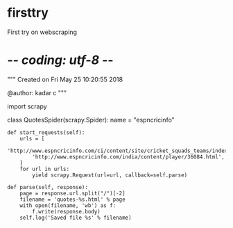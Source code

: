 # firsttry
First try on webscraping
# -*- coding: utf-8 -*-
"""
Created on Fri May 25 10:20:55 2018

@author: kadar c
"""

import scrapy


class QuotesSpider(scrapy.Spider):
    name = "espncricinfo"

    def start_requests(self):
        urls = [
            'http://www.espncricinfo.com/ci/content/site/cricket_squads_teams/index.html',
            'http://www.espncricinfo.com/india/content/player/36084.html',
        ]
        for url in urls:
            yield scrapy.Request(url=url, callback=self.parse)

    def parse(self, response):
        page = response.url.split("/")[-2]
        filename = 'quotes-%s.html' % page
        with open(filename, 'wb') as f:
            f.write(response.body)
        self.log('Saved file %s' % filename)
